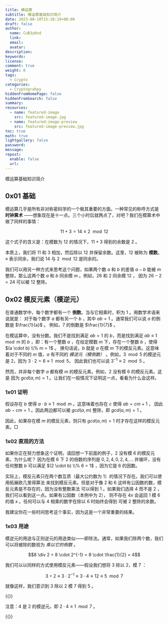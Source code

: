 ```yaml
---
title: 模运算
subtitle: 模运算基础知识简介
date: 2023-08-10T15:28:19+08:00
draft: false
author:
  name: CuB3y0nd
  link:
  email:
  avatar:
description:
keywords:
license:
comment: true
weight: 0
tags:
  - Crypto
categories:
  - Cryptograhpy
hiddenFromHomePage: false
hiddenFromSearch: false
summary:
resources:
  - name: featured-image
    src: featured-image.jpg
  - name: featured-image-preview
    src: featured-image-preview.jpg
toc: true
math: true
lightgallery: false
password:
message:
repost:
  enable: false
  url:
---
```


模运算基础知识简介

<!--more-->

## 0x01 基础

模运算几乎是所有非对称密码学的一个极其重要的方面。一种常见的称呼方式是 **时钟算术**
——想象现在是十一点。三个小时后就两点了，对吧？我们在模算术中做了同样的事情：

$$11 + 3 = 14 \equiv 2 \mod 12$$

这个式子的含义是：在模数为 $12$ 的情况下，$11 + 3$ 得到的余数是 $2$ 。

本质上，我们将 $11$ 和 $3$ 相加，然后除以 $12$ 并保留余数。这里，$12$ 被称为 **模数**。
$\equiv$ 表示同余，我们说 $14$ 与 $2 \mod 12$ 是同余的。

我们可以用另一种方式来思考这个问题，如果两个数 $a$ 和 $b$ 的差值 $a - b$ 能被 $m$
整除，那么这两个数 $a$ 和 $b$ 同余模 $m$ 。例如，$26$ 和 $2$ 同余模 $12$ ，
因为 $26 - 2 = 24$ 可以被 $12$ 整除。

## 0x02 模反元素（模逆元）

在普通数学中，每个数字都有一个 **倒数**。当与它相乘时，积为 $1$ 。用数学术语来说就是：
对于每个数字 $a$ 都有另一个 $b$ ，其中 $ab = 1$ 。通常我们可以说 $a$ 的倒数是 $\frac{1}{a}$ 。
例如，$7$ 的倒数是 $\frac{1}{7}$ 。

在模运算中，没有分数。我们不是找到满足 $ab = 1$ 的 $b$，而是找到满足 $ab \equiv 1 \mod m$
的 $b$ ，即：有一个整数 $a$ ，在给定模数 $m$ 下，存在一个整数 $b$ ，使得 $(a \cdot b) \\% m = 1$ 。
换句话说，$b$ 就是 $a$ 在模 $m$ 下的模反元素。这意味着对于不同的 $m$ 值，$a$ 有不同的
*模逆元（模倒数）* 。例如，$3 \mod 5$ 的模逆元是 $2$，因为 $3 \cdot 2 = 6 \equiv 1 \mod 5$，
因此我们也可以说 $3^{-1} \equiv 2 \mod 5$ 。

然而，并非每个数字 $a$ 都有模 $m$ 的模反元素。例如，$2$ 没有模 $6$ 的模反元素。这是
因为 $gcd(a, m) = 1$ 。让我们在一般情况下证明这一点，看看为什么会这样。

### 1x01 证明

假设存在 $b$ 使得 $a \cdot b \equiv 1 \mod m$ 。这意味着也存在 $c$ 使得 $ab = cm + 1$ ，
因此 $ab − cm = 1$ 。因此两边都可以被 $gcd(a, m)$ 整除，即 $gcd(a, m) = 1$ 。

因此，如果存在模 $m$ 的模反元素，则只有 $gcd(a, m) = 1$ 时才存在这样的模反元素。$\Box$

### 1x02 直观的方法

如果你正在努力想象这个证明，请回想一下前面的例子，$2$ 没有模 $6$ 的模反元素，为什么呢？
因为在模 $6$ 下 $2$ 的倍数的序列是 $0,2,4,0,2,4,...$ 并循环，没有任何整数 $b$ 可以满足
$(2 \cdot b) \\% 6 = 1$ ，因为它是 $6$ 的因数。

实际上，模反元素只在两个数互质（最大公约数为 $1$）的情况下存在。我们可以使用拓展欧几里得算法
来找到模反元素。但是对于像 $2$ 和 $6$ 这样有公因数的数，模反元素是不存在的，因为没有整数乘法
可以得到 $1$ 。如果我们选择 $4$ 而不是 $2$ ，我们可以看到这一点。如果有公因数（本例中为 $2$），
则不存在 $4x$ 会返回 $1$ 模 $6$ 的值 $x$ 。任何可以与 $4$ 相乘的数字在除以 $6$ 时始终会得到
可被 $2$ 整除的余数。

我建议你花一些时间思考这个事实，因为这是一个非常重要的结果。

### 1x03 用途

模逆元的用途与正则逆元的用途类似——即除法。通常，如果我们除两个数，我们可以将被除的数视为
*乘以它的倒数* 。

$$8 \div 2 = 8 \cdot 2^{-1} = 8 \cdot \frac{1}{2} = 4$$

我们可以以同样的方式使用模反元素——假设我们想将 $3$ 除以 $2$，模 $7$ ：

$$3 \div 2 \equiv 3 \cdot 2^{-1} \equiv 3 \cdot 4 \equiv 12 \equiv 5 \mod 7$$

就像这样，我们意识到 $3$ 除以 $2$ 模 $7$ 得到 $5$ 。

{{<admonition type="info">}}

注意：$4$ 是 $2$ 的模逆元，即 $2 \cdot 4 \equiv 1 \mod 7$ 。

{{</admonition>}}

